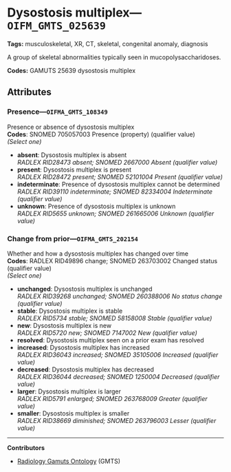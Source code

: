 # Dysostosis multiplex—`OIFM_GMTS_025639`

**Tags:** musculoskeletal, XR, CT, skeletal, congenital anomaly, diagnosis

A group of skeletal abnormalities typically seen in mucopolysaccharidoses.

**Codes:** GAMUTS 25639 dysostosis multiplex

## Attributes

### Presence—`OIFMA_GMTS_108349`

Presence or absence of dysostosis multiplex  
**Codes**: SNOMED 705057003 Presence (property) (qualifier value)  
*(Select one)*

- **absent**: Dysostosis multiplex is absent  
_RADLEX RID28473 absent; SNOMED 2667000 Absent (qualifier value)_
- **present**: Dysostosis multiplex is present  
_RADLEX RID28472 present; SNOMED 52101004 Present (qualifier value)_
- **indeterminate**: Presence of dysostosis multiplex cannot be determined  
_RADLEX RID39110 indeterminate; SNOMED 82334004 Indeterminate (qualifier value)_
- **unknown**: Presence of dysostosis multiplex is unknown  
_RADLEX RID5655 unknown; SNOMED 261665006 Unknown (qualifier value)_

### Change from prior—`OIFMA_GMTS_202154`

Whether and how a dysostosis multiplex has changed over time  
**Codes**: RADLEX RID49896 change; SNOMED 263703002 Changed status (qualifier value)  
*(Select one)*

- **unchanged**: Dysostosis multiplex is unchanged  
_RADLEX RID39268 unchanged; SNOMED 260388006 No status change (qualifier value)_
- **stable**: Dysostosis multiplex is stable  
_RADLEX RID5734 stable; SNOMED 58158008 Stable (qualifier value)_
- **new**: Dysostosis multiplex is new  
_RADLEX RID5720 new; SNOMED 7147002 New (qualifier value)_
- **resolved**: Dysostosis multiplex seen on a prior exam has resolved  
- **increased**: Dysostosis multiplex has increased  
_RADLEX RID36043 increased; SNOMED 35105006 Increased (qualifier value)_
- **decreased**: Dysostosis multiplex has decreased  
_RADLEX RID36044 decreased; SNOMED 1250004 Decreased (qualifier value)_
- **larger**: Dysostosis multiplex is larger  
_RADLEX RID5791 enlarged; SNOMED 263768009 Greater (qualifier value)_
- **smaller**: Dysostosis multiplex is smaller  
_RADLEX RID38669 diminished; SNOMED 263796003 Lesser (qualifier value)_

---

**Contributors**

- [Radiology Gamuts Ontology](https://gamuts.net/) (GMTS)